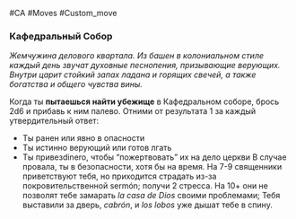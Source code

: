 #CA #Moves #Custom_move

### Кафедральный Собор
*Жемчужина делового квартала. Из башен в колониальном стиле каждый день звучат духовные песнопения, призывающие верующих. Внутри царит стойкий запах ладана и горящих свечей, а также богатства и общего чувства вины.*

Когда ты **пытаешься найти убежище** в Кафедральном соборе, брось 2d6 и прибавь к ним палево. Отними от результата 1 за каждый утвердительный ответ: 
-  Ты ранен или явно в опасности 
-  Ты истинно верующий или готов лгать 
-  Ты привезdinero, чтобы “пожертвовать” их на дело церкви 
В случае провала, ты в безопасности, хотя бы на время.
На 7-9 священники приветствуют тебя, но приходится страдать из-за покровительственной sermón; получи 2 стресса. На 10+ они не позволят тебе замарать *la casa de Dios* своими проблемами; Тебя выставили за дверь, *cabrón*, и *los lobos* уже дышат тебе в спину.